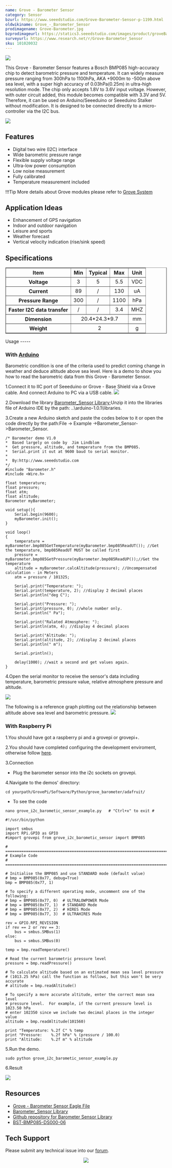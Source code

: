 ```yaml
---
name: Grove - Barometer Sensor
category: Sensor
bzurl: https://www.seeedstudio.com/Grove-Barometer-Sensor-p-1199.html
oldwikiname: Grove_-_Barometer_Sensor
prodimagename: Grove-Barometer.jpg
bzprodimageurl: https://statics3.seeedstudio.com/images/product/groveBarometer Sensor.jpg
surveyurl: https://www.research.net/r/Grove-Barometer_Sensor
sku: 101020032
---
```


![](https://raw.githubusercontent.com/SeeedDocument/Grove-Barometer_Sensor/master/img/Grove-Barometer.jpg)

This Grove - Barometer Sensor features a Bosch BMP085 high-accuracy chip to detect barometric pressure and temperature. It can widely measure pressure ranging from 300hPa to 1100hPa, AKA +9000m to -500m above sea level, with a super high accuracy of 0.03hPa(0.25m) in ultra-high resolution mode. The chip only accepts 1.8V to 3.6V input voltage. However, with outer circuit added, this module becomes compatible with 3.3V and 5V. Therefore, it can be used on Arduino/Seeeduino or Seeeduino Stalker without modification. It is designed to be connected directly to a micro-controller via the I2C bus.

[![](https://raw.githubusercontent.com/SeeedDocument/common/master/Get_One_Now_Banner.png)](http://www.seeedstudio.com/Grove-Barometer-Sensor-p-1199.html)

Features
--------

-   Digital two wire (I2C) interface
-   Wide barometric pressure range
-   Flexible supply voltage range
-   Ultra-low power consumption
-   Low noise measurement
-   Fully calibrated
-   Temperature measurement included

!!!Tip
    More details about Grove modules please refer to [Grove System](http://wiki.seeedstudio.com/Grove_System/)

Application Ideas
-----------------

-   Enhancement of GPS navigation
-   Indoor and outdoor navigation
-   Leisure and sports
-   Weather forecast
-   Vertical velocity indication (rise/sink speed)

Specifications
--------------

<table border="1" cellspacing="0" width="80%">
<tr>
<th scope="col">
Item
</th>
<th scope="col">
Min
</th>
<th scope="col">
Typical
</th>
<th scope="col">
Max
</th>
<th scope="col">
Unit
</th>
</tr>
<tr align="center">
<th scope="row">
Voltage
</th>
<td>
3
</td>
<td>
5
</td>
<td>
5.5
</td>
<td>
VDC
</td>
</tr>
<tr align="center">
<th scope="row">
Current
</th>
<td>
89
</td>
<td>
/
</td>
<td>
130
</td>
<td>
uA
</td>
</tr>
<tr align="center">
<th scope="row">
Pressure Range
</th>
<td>
300
</td>
<td>
/
</td>
<td>
1100
</td>
<td>
hPa
</td>
</tr>
<tr align="center">
<th scope="row">
Faster I2C data transfer
</th>
<td>
/
</td>
<td>
/
</td>
<td>
3.4
</td>
<td>
MHZ
</td>
</tr>
<tr align="center">
<th scope="row">
Dimension
</th>
<td colspan="3">
20.4*24.3*9.7
</td>
<td>
mm
</td>
</tr>
<tr align="center">
<th scope="row">
Weight
</th>
<td colspan="3">
2
</td>
<td>
g
</td>
</tr>
</table>
Usage
-----

### With [Arduino](/Arduino "Arduino")

Barometric condition is one of the criteria used to predict coming change in weather and deduce altitude above sea level. Here is a demo to show you how to read the barometric data from this Grove - Barometer Sensor.

1.Connect it to IIC port of Seeeduino or Grove - Base Shield via a Grove cable. And connect Arduino to PC via a USB cable.
![](https://raw.githubusercontent.com/SeeedDocument/Grove-Barometer_Sensor/master/img/Grove-Barometer_Sensor_hard.JPG)

2.Download the library [Barometer_Sensor Library](https://raw.githubusercontent.com/SeeedDocument/Grove-Barometer_Sensor/master/res/Barometer_Sensor.zip);Unzip it into the libraries file of Arduino IDE by the path: ..\\arduino-1.0.1\\libraries.

3.Create a new Arduino sketch and paste the codes below to it or open the code directly by the path:File -> Example ->Barometer_Sensor->Barometer_Sensor.

```
/* Barometer demo V1.0
*  Based largely on code by  Jim Lindblom
*  Get pressure, altitude, and temperature from the BMP085.
*  Serial.print it out at 9600 baud to serial monitor.
*
*  By:http://www.seeedstudio.com
*/
#include "Barometer.h"
#include <Wire.h>

float temperature;
float pressure;
float atm;
float altitude;
Barometer myBarometer;

void setup(){
    Serial.begin(9600);
    myBarometer.init();
}

void loop()
{
    temperature = myBarometer.bmp085GetTemperature(myBarometer.bmp085ReadUT()); //Get the temperature, bmp085ReadUT MUST be called first
    pressure = myBarometer.bmp085GetPressure(myBarometer.bmp085ReadUP());//Get the temperature
    altitude = myBarometer.calcAltitude(pressure); //Uncompensated calculation - in Meters
    atm = pressure / 101325;

    Serial.print("Temperature: ");
    Serial.print(temperature, 2); //display 2 decimal places
    Serial.println("deg C");

    Serial.print("Pressure: ");
    Serial.print(pressure, 0); //whole number only.
    Serial.println(" Pa");

    Serial.print("Ralated Atmosphere: ");
    Serial.println(atm, 4); //display 4 decimal places

    Serial.print("Altitude: ");
    Serial.print(altitude, 2); //display 2 decimal places
    Serial.println(" m");

    Serial.println();

    delay(1000); //wait a second and get values again.
}
```

4.Open the serial monitor to receive the sensor's data including temperature, barometric pressure value, relative atmosphere pressure and altitude.

![](https://raw.githubusercontent.com/SeeedDocument/Grove-Barometer_Sensor/master/img/Barometer_Sensor.jpg)

The following is a reference graph plotting out the relationship between altitude above sea level and barometric pressure.
![](https://raw.githubusercontent.com/SeeedDocument/Grove-Barometer_Sensor/master/img/Pressure_and_Altitude.jpg)

### With Raspberry Pi

1.You should have got a raspberry pi and a grovepi or grovepi+.

2.You should have completed configuring the development enviroment, otherwise follow [here](/GrovePi_Plus).

3.Connection

-   Plug the barometer sensor into the i2c sockets on grovepi.

4.Navigate to the demos' directory:
```
cd yourpath/GrovePi/Software/Python/grove_barometer/adafruit/
```

-   To see the code

```
nano grove_i2c_barometic_sensor_example.py   # "Ctrl+x" to exit #
```

```
#!/usr/bin/python

import smbus
import RPi.GPIO as GPIO
#import grovepi from grove_i2c_barometic_sensor import BMP085

# ===========================================================================
# Example Code
# ===========================================================================

# Initialise the BMP085 and use STANDARD mode (default value)
# bmp = BMP085(0x77, debug=True)
bmp = BMP085(0x77, 1)

# To specify a different operating mode, uncomment one of the following:
# bmp = BMP085(0x77, 0)  # ULTRALOWPOWER Mode
# bmp = BMP085(0x77, 1)  # STANDARD Mode
# bmp = BMP085(0x77, 2)  # HIRES Mode
# bmp = BMP085(0x77, 3)  # ULTRAHIRES Mode

rev = GPIO.RPI_REVISION
if rev == 2 or rev == 3:
    bus = smbus.SMBus(1)
else:
    bus = smbus.SMBus(0)

temp = bmp.readTemperature()

# Read the current barometric pressure level
pressure = bmp.readPressure()

# To calculate altitude based on an estimated mean sea level pressure
# (1013.25 hPa) call the function as follows, but this won't be very accurate
# altitude = bmp.readAltitude()

# To specify a more accurate altitude, enter the correct mean sea level
# pressure level.  For example, if the current pressure level is 1023.50 hPa
# enter 102350 since we include two decimal places in the integer value
altitude = bmp.readAltitude(101560)

print "Temperature: %.2f C" % temp
print "Pressure:    %.2f hPa" % (pressure / 100.0)
print "Altitude:    %.2f m" % altitude
```

5.Run the demo.
```
sudo python grove_i2c_barometic_sensor_example.py
```

6.Result

![](https://raw.githubusercontent.com/SeeedDocument/Grove-Barometer_Sensor/master/img/Grovepi_barometer_sensor_00.png)

Resources
---------

-   [Grove - Barometer Sensor Eagle File](https://raw.githubusercontent.com/SeeedDocument/Grove-Barometer_Sensor/master/res/Grove-Barometer_Sensor_Eagle_File.zip)
-   [Barometer\_Sensor Library](https://raw.githubusercontent.com/SeeedDocument/Grove-Barometer_Sensor/master/res/Barometer_Sensor.zip)
-   [Github repository for Barometer Sensor Library](https://github.com/Seeed-Studio/Grove_Barometer_Sensor)
-   [BST-BMP085-DS000-06](https://raw.githubusercontent.com/SeeedDocument/Grove-Barometer_Sensor/master/res/BST-BMP085-DS000-06.pdf)


<!-- This Markdown file was created from http://www.seeedstudio.com/wiki/Grove_-_Barometer_Sensor -->

## Tech Support
Please submit any technical issue into our [forum](http://forum.seeedstudio.com/). <br /><p style="text-align:center"><a href="https://www.seeedstudio.com/act-4.html" target="_blank"><img src="https://github.com/SeeedDocument/Wiki_Banner/raw/master/new_product.jpg" /></a></p>